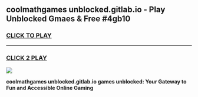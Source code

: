 
## coolmathgames unblocked.gitlab.io - Play Unblocked Gmaes & Free #4gb10
<h3>
<a href="https://news.freeplayer.one?title=coolmathgames_unblocked.gitlab.io&ref=27F">CLICK TO PLAY</a></h3>
<hr>

<h3>
<a href="https://news.freeplayer.one?title=coolmathgames_unblocked.gitlab.io&ref=27F">CLICK 2 PLAY</a>
  
</h3>

<a href="https://news.freeplayer.one?title=coolmathgames_unblocked.gitlab.io&ref=27F/"><img src="https://clearcache.store/games.png"></a>


**coolmathgames unblocked.gitlab.io games unblocked: Your Gateway to Fun and Accessible Online Gaming**
